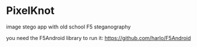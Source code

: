 PixelKnot
=========

image stego app with old school F5 steganography

you need the F5Android library to run it: https://github.com/harlo/F5Android